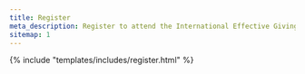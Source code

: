 ```yaml
---
title: Register
meta_description: Register to attend the International Effective Giving Day online event on November 30, 2020
sitemap: 1
---
```


{% include "templates/includes/register.html" %}
